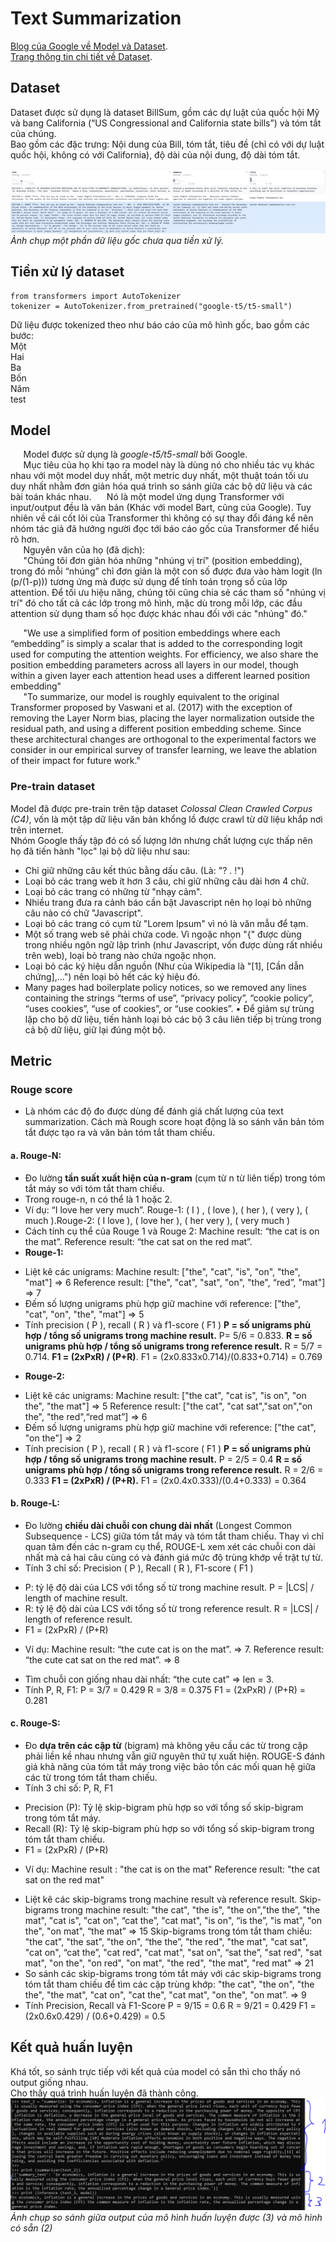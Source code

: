 # Text Summarization
[Blog của Google về Model và Dataset](https://research.google/blog/exploring-transfer-learning-with-t5-the-text-to-text-transfer-transformer/).  
[Trang thông tin chi tiết về Dataset](https://huggingface.co/datasets/billsum).  
## Dataset
Dataset được sử dụng là dataset BillSum, gồm các dự luật của quốc hội Mỹ và bang California (“US Congressional and California state bills”) và tóm tắt của chúng.  
Bao gồm các đặc trưng: Nội dung của Bill, tóm tắt, tiêu đề (chỉ có với dự luật quốc hội, không có với California), độ dài của nội dung, độ dài tóm tắt.  

![](./report_data/BillSumImg.png)  
*Ảnh chụp một phần dữ liệu gốc chưa qua tiền xử lý.*  

## Tiền xử lý dataset  
```
from transformers import AutoTokenizer
tokenizer = AutoTokenizer.from_pretrained("google-t5/t5-small")
```  
Dữ liệu được tokenized theo như báo cáo của mô hình gốc, bao gồm các bước:  
	Một  
	Hai  
	Ba  
	Bốn  
	Năm  
test
## Model  
$\quad$ Model được sử dụng là *google-t5/t5-small* bởi Google.  
$\quad$ Mục tiêu của họ khi tạo ra model này là dùng nó cho nhiều tác vụ khác nhau với một model duy nhất, một metric duy nhất, một thuật toán tối ưu duy nhất nhằm đơn giản hóa quá trình so sánh giữa các bộ dữ liệu và các bài toán khác nhau.
$\quad$ Nó là một model ứng dụng Transformer với input/output đều là văn bản (Khác với model Bart, cũng của Google). Tuy nhiên về cái cốt lõi của Transformer thì không có sự thay đổi đáng kể nên nhóm tác giả đã hướng người đọc tới báo cáo gốc của Transformer để hiểu rõ hơn.  
$\quad$ Nguyên văn của họ (đã dịch):  
$\quad$ "Chúng tôi đơn giản hóa những "nhúng vị trí" (position embedding), trong đó mỗi “nhúng” chỉ đơn giản là một con số được đưa vào hàm logit (ln (p/(1-p))) tương ứng mà được sử dụng để tính toán trọng số của lớp attention. Để tối ưu hiệu năng, chúng tôi cũng chia sẻ các tham số "nhúng vị trí" đó cho tất cả các lớp trong mô hình, mặc dù trong mỗi lớp, các đầu attention sử dụng tham số học được khác nhau đối với các "nhúng" đó."  

$\quad$ "We use a simplified form of position embeddings where each “embedding” is simply a scalar that is added to the corresponding logit used for computing the attention weights. For efficiency, we also share the position embedding parameters across all layers in our model, though within a given layer each attention head uses a different learned position embedding"  
$\quad$ "To summarize, our model is roughly equivalent to the original Transformer proposed by Vaswani et al. (2017) with the exception of removing the Layer Norm bias, placing the layer normalization outside the residual path, and using a different position embedding scheme. Since these architectural changes are orthogonal to the experimental factors we consider in our empirical survey of transfer learning, we leave the ablation of their impact for future work."
  
  
### Pre-train dataset
Model đã được pre-train trên tập dataset *Colossal Clean Crawled Corpus (C4)*, vốn là một tập dữ liệu văn bản khổng lồ được crawl từ dữ liệu khắp nơi trên internet.  
Nhóm Google thấy tập đó có số lượng lớn nhưng chất lượng cực thấp nên họ đã tiến hành "lọc" lại bộ dữ liệu như sau:  
* Chỉ giữ những câu kết thúc bằng dấu câu. (Là: "? . !")  
* Loại bỏ các trang web ít hơn 3 câu, chỉ giữ những câu dài hơn 4 chữ.  
* Loại bỏ các trang có những từ "nhạy cảm".
* Nhiều trang đưa ra cảnh báo cần bật Javascript nên họ loại bỏ những câu nào có chữ "Javascript".
* Loại bỏ các trang có cụm từ "Lorem Ipsum" vì nó là văn mẫu để tạm.
* Một số trang web sẽ phải chứa code. Vì ngoặc nhọn "{" được dùng trong nhiều ngôn ngữ lập trình (như Javascript, vốn được dùng rất nhiều trên web),  loại bỏ trang nào chứa ngoặc nhọn.  
* Loại bỏ các ký hiệu dẫn nguồn (Như của Wikipedia là "[1], [Cần dẫn chứng],...") nên loại bỏ hết các ký hiệu đó.  
* Many pages had boilerplate policy notices, so we removed any lines containing the
strings “terms of use”, “privacy policy”, “cookie policy”, “uses cookies”, “use of
cookies”, or “use cookies”.
• Để giảm sự trùng lặp cho bộ dữ liệu, tiến hành loại bỏ các bộ 3 câu liên tiếp bị trùng trong cả bộ dữ liệu, giữ lại đúng một bộ.
## Metric  
### Rouge score 
* Là nhóm các độ đo được dùng để đánh giá chất lượng của text summarization. Cách mà Rough score hoạt động là so sánh văn bản tóm tắt được tạo ra và văn bản tóm tắt tham chiếu.
#### a.	Rouge-N: 
-	Đo lường **tần suất xuất hiện của n-gram** (cụm từ n từ liên tiếp) trong tóm tắt máy so với tóm tắt tham chiếu.
-	Trong rouge-n, n có thể là 1 hoặc 2. 
-	Ví dụ: “I love her very much”. Rouge-1: ( I ) , ( love ), ( her ), ( very ), ( much ).Rouge-2: ( I love ), ( love her ), ( her very ), ( very much )
-	Cách tính cụ thể của Rouge 1 và Rouge 2:
Machine result: “the cat is on the mat”. 
Reference result: “the cat sat on the red mat”.
-	**Rouge-1:** 
+ Liệt kê các unigrams:
Machine result: ["the", "cat", "is", "on", "the", "mat"] => 6
Reference result: ["the", "cat", "sat", "on", "the", “red”, "mat"] => 7
+ Đếm số lượng unigrams phù hợp giữ machine với reference:
 	["the", "cat",  "on", "the", "mat"]   => 5
+ Tính precision ( P ), recall ( R ) và f1-score ( F1 )
**P = số unigrams phù hợp / tổng số unigrams trong machine result.** P= 5/6 = 0.833.
**R = số unigrams phù hợp / tổng số unigrams trong reference result.** R = 5/7 = 0.714.
**F1 = (2xPxR) / (P+R)**. F1 = (2x0.833x0.714)/(0.833+0.714) = 0.769
-	**Rouge-2:**
+ Liệt kê các unigrams:
Machine result: ["the cat", "cat is", "is on", "on the", "the mat"] => 5
Reference result: ["the cat", "cat sat","sat on","on the", "the red",“red mat”] => 6
+ Đếm số lượng unigrams phù hợp giữ machine với reference:
 	["the cat", "on the"]   => 2
+ Tính precision ( P ), recall ( R ) và f1-score ( F1 )
**P = số unigrams phù hợp / tổng số unigrams trong machine result.** P = 2/5 = 0.4
**R = số unigrams phù hợp / tổng số unigrams trong reference result.** R = 2/6 = 0.333
**F1 = (2xPxR) / (P+R).** F1 = (2x0.4x0.333)/(0.4+0.333) = 0.364
#### b. Rouge-L:
-	Đo lường **chiều dài chuỗi con chung dài nhất** (Longest Common Subsequence - LCS) giữa tóm tắt máy và tóm tắt tham chiếu. Thay vì chỉ quan tâm đến các n-gram cụ thể, ROUGE-L xem xét các chuỗi con dài nhất mà cả hai câu cùng có và đánh giá mức độ trùng khớp về trật tự từ.
-	Tính 3 chỉ số: Precision ( P ), Recall ( R ), F1-score ( F1 )
+ P: tỷ lệ độ dài của LCS với tổng số từ trong machine result. 
   P = |LCS| / length of machine result.
+ R: tỷ lệ độ dài của LCS với tổng số từ trong reference result.
   R = |LCS| / length of reference result.
+ F1 = (2xPxR) / (P+R)
-	Ví dụ: 
 Machine result: “the cute cat is on the mat”. => 7.
 Reference result: “the cute cat sat on the red mat”. => 8
+ Tìm chuỗi con giống nhau dài nhất: “the cute cat” => len = 3.
+ Tính P, R, F1:
P = 3/7 = 0.429
R = 3/8 = 0.375
F1 = (2xPxR) / (P+R) = 0.281
#### c.	Rouge-S:
-	Đo **dựa trên các cặp từ** (bigram) mà không yêu cầu các từ trong cặp phải liền kề nhau nhưng vẫn giữ nguyên thứ tự xuất hiện. ROUGE-S đánh giá khả năng của tóm tắt máy trong việc bảo tồn các mối quan hệ giữa các từ trong tóm tắt tham chiếu.
-	Tính 3 chỉ số: P, R, F1
+ Precision (P): Tỷ lệ skip-bigram phù hợp so với tổng số skip-bigram trong tóm tắt máy.
+ Recall (R): Tỷ lệ skip-bigram phù hợp so với tổng số skip-bigram trong tóm tắt tham chiếu.
+ F1 = (2xPxR) / (P+R)
-	Ví dụ: Machine result : "the cat is on the mat" Reference result: "the cat sat on the red mat"
+ Liệt kê các skip-bigrams trong machine result và reference result.
Skip-bigrams trong machine result: "the cat", "the is", "the on",”the the”, "the mat", "cat is", "cat on", “cat the”, "cat mat", "is on", “is the”, "is mat", "on the", "on mat", “the mat” => 15
Skip-bigrams trong tóm tắt tham chiếu: "the cat", "the sat", "the on", “the the”, "the red", "the mat", "cat sat", "cat on", “cat the”, "cat red", "cat mat", "sat on", “sat the”, "sat red", "sat mat", "on the", "on red", "on mat", "the red", "the mat", "red mat" => 21
+ So sánh các skip-bigrams trong tóm tắt máy với các skip-bigrams trong tóm tắt tham chiếu để tìm các cặp trùng khớp:
"the cat", "the on", "the the", "the mat", "cat on", "cat the", "cat mat", "on the", "on mat”.  => 9
+ Tính Precision, Recall và F1-Score
P = 9/15 = 0.6
R = 9/21 = 0.429
F1 = (2x0.6x0.429) / (0.6+0.429) = 0.5





## Kết quả huấn luyện  
Khá tốt, so sánh trực tiếp với kết quả của model có sẵn thì cho thấy nó output giống nhau.  
Cho thấy quá trình huấn luyện đã thành công. 
![](./report_data/OutputDemo.png)  
*Ảnh chụp so sánh giữa output của mô hình huấn luyện được (3) và mô hình có sẵn (2)*  

